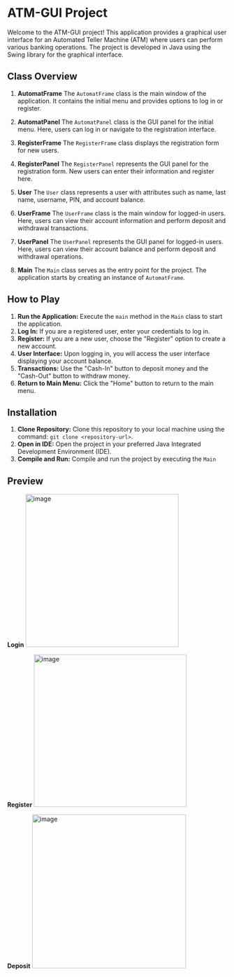 # ATM-GUI Project

Welcome to the ATM-GUI project! This application provides a graphical user interface for an Automated Teller Machine (ATM) where users can perform various banking operations. The project is developed in Java using the Swing library for the graphical interface.

## Class Overview

1. **AutomatFrame**
   The `AutomatFrame` class is the main window of the application. It contains the initial menu and provides options to log in or register.

2. **AutomatPanel**
   The `AutomatPanel` class is the GUI panel for the initial menu. Here, users can log in or navigate to the registration interface.

3. **RegisterFrame**
   The `RegisterFrame` class displays the registration form for new users.

4. **RegisterPanel**
   The `RegisterPanel` represents the GUI panel for the registration form. New users can enter their information and register here.

5. **User**
   The `User` class represents a user with attributes such as name, last name, username, PIN, and account balance.

6. **UserFrame**
   The `UserFrame` class is the main window for logged-in users. Here, users can view their account information and perform deposit and withdrawal transactions.

7. **UserPanel**
   The `UserPanel` represents the GUI panel for logged-in users. Here, users can view their account balance and perform deposit and withdrawal operations.

8. **Main**
   The `Main` class serves as the entry point for the project. The application starts by creating an instance of `AutomatFrame`.

## How to Play

1. **Run the Application:** Execute the `main` method in the `Main` class to start the application.
2. **Log In:** If you are a registered user, enter your credentials to log in.
3. **Register:** If you are a new user, choose the "Register" option to create a new account.
4. **User Interface:** Upon logging in, you will access the user interface displaying your account balance.
5. **Transactions:** Use the "Cash-In" button to deposit money and the "Cash-Out" button to withdraw money.
6. **Return to Main Menu:** Click the "Home" button to return to the main menu.

## Installation

1. **Clone Repository:** Clone this repository to your local machine using the command: `git clone <repository-url>`.
2. **Open in IDE:** Open the project in your preferred Java Integrated Development Environment (IDE).
3. **Compile and Run:** Compile and run the project by executing the `Main`

## Preview

**Login**
<img width="350" alt="image" src="https://github.com/ismguen/ATM_GUI_Project/assets/130120780/a93f92cc-2da0-419a-bb01-dec8de42e097">

**Register**
<img width="349" alt="image" src="https://github.com/ismguen/ATM_GUI_Project/assets/130120780/da6e19d8-c196-4326-9177-9960c3aa34d7">

**Deposit**
<img width="352" alt="image" src="https://github.com/ismguen/ATM_GUI_Project/assets/130120780/dcbd6f66-385b-4aeb-8ff9-249b4f62e9af">


